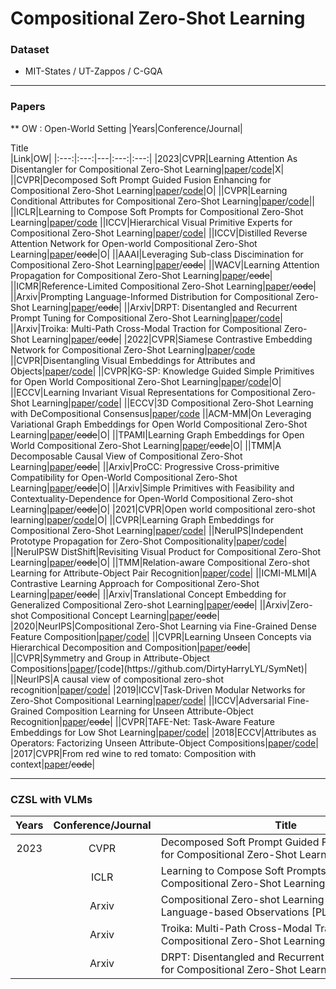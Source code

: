 # Compositional Zero-Shot Learning

### Dataset
- MIT-States / UT-Zappos / C-GQA

___

### Papers
** OW : Open-World Setting
|Years|Conference/Journal|<div style="width:400px">Title</div>|Link|OW|
|:---:|:---:|---|:---:|:---:|
|2023|CVPR|Learning Attention As Disentangler for Compositional Zero-Shot Learning|[paper](https://openaccess.thecvf.com/content/CVPR2023/html/Hao_Learning_Attention_As_Disentangler_for_Compositional_Zero-Shot_Learning_CVPR_2023_paper.html)/[code](https://github.com/haoosz/ade-czsl)|X|
||CVPR|Decomposed Soft Prompt Guided Fusion Enhancing for Compositional Zero-Shot Learning|[paper](https://openaccess.thecvf.com/content/CVPR2023/html/Lu_Decomposed_Soft_Prompt_Guided_Fusion_Enhancing_for_Compositional_Zero-Shot_Learning_CVPR_2023_paper.html)/[code](https://github.com/Forest-art/DFSP)|O|
||CVPR|Learning Conditional Attributes for Compositional Zero-Shot Learning|[paper](https://openaccess.thecvf.com/content/CVPR2023/html/Wang_Learning_Conditional_Attributes_for_Compositional_Zero-Shot_Learning_CVPR_2023_paper.html)/[code](https://github.com/wqshmzh/CANet-CZSL)||
||ICLR|Learning to Compose Soft Prompts for Compositional Zero-Shot Learning|[paper](https://arxiv.org/abs/2204.03574)/[code](https://github.com/BatsResearch/csp)
||ICCV|Hierarchical Visual Primitive Experts for Compositional Zero-Shot Learning|[paper](https://openaccess.thecvf.com/content/ICCV2023/html/Kim_Hierarchical_Visual_Primitive_Experts_for_Compositional_Zero-Shot_Learning_ICCV_2023_paper.html)/[code](https://github.com/HanjaeKim98/CoT)|
||ICCV|Distilled Reverse Attention Network for Open-world Compositional Zero-Shot Learning|[paper](https://openaccess.thecvf.com/content/ICCV2023/html/Li_Distilled_Reverse_Attention_Network_for_Open-world_Compositional_Zero-Shot_Learning_ICCV_2023_paper.html)/~~code~~|O|
||AAAI|Leveraging Sub-class Discimination for Compositional Zero-Shot Learning|[paper](https://ojs.aaai.org/index.php/AAAI/article/view/25168)/~~code~~|
||WACV|Learning Attention Propagation for Compositional Zero-Shot Learning|[paper](https://openaccess.thecvf.com/content/WACV2023/papers/Khan_Learning_Attention_Propagation_for_Compositional_Zero-Shot_Learning_WACV_2023_paper.pdf)/~~code~~|
||ICMR|Reference-Limited Compositional Zero-Shot Learning|[paper](https://dl.acm.org/doi/abs/10.1145/3591106.3592225)/~~code~~|
||Arxiv|Prompting Language-Informed Distribution for Compositional Zero-Shot Learning|[paper](https://arxiv.org/abs/2305.14428)/~~code~~|
||Arxiv|DRPT: Disentangled and Recurrent Prompt Tuning for Compositional Zero-Shot Learning|[paper](https://arxiv.org/abs/2305.01239)/[code](https://github.com/Forest-art/DRPT)|
||Arxiv|Troika: Multi-Path Cross-Modal Traction for Compositional Zero-Shot Learning|[paper](https://arxiv.org/abs/2303.15230)/~~code~~|
|2022|CVPR|Siamese Contrastive Embedding Network for Compositional Zero-Shot Learning|[paper](https://openaccess.thecvf.com/content/CVPR2022/html/Li_Siamese_Contrastive_Embedding_Network_for_Compositional_Zero-Shot_Learning_CVPR_2022_paper.html)/[code](https://github.com/XDUxyLi/SCEN-master)
||CVPR|Disentangling Visual Embeddings for Attributes and Objects|[paper](https://openaccess.thecvf.com/content/CVPR2022/html/Saini_Disentangling_Visual_Embeddings_for_Attributes_and_Objects_CVPR_2022_paper.html)/[code](https://github.com/nirat1606/OADis)|
||CVPR|KG-SP: Knowledge Guided Simple Primitives for Open World Compositional Zero-Shot Learning|[paper](https://openaccess.thecvf.com/content/CVPR2022/html/Karthik_KG-SP_Knowledge_Guided_Simple_Primitives_for_Open_World_Compositional_Zero-Shot_CVPR_2022_paper.html)/[code](https://github.com/ExplainableML/KG-SP)|O|
||ECCV|Learning Invariant Visual Representations for Compositional Zero-Shot Learning|[paper](https://link.springer.com/chapter/10.1007/978-3-031-20053-3_20)/[code](https://github.com/PRIS-CV/IVR)|
||ECCV|3D Compositional Zero-Shot Learning with DeCompositional Consensus|[paper](https://link.springer.com/chapter/10.1007/978-3-031-19815-1_41)/[code](https://github.com/ferjad/3DCZSL)
||ACM-MM|On Leveraging Variational Graph Embeddings for Open World Compositional Zero-Shot Learning|[paper](https://dl.acm.org/doi/abs/10.1145/3503161.3547798)/~~code~~|O|
||TPAMI|Learning Graph Embeddings for Open World Compositional Zero-Shot Learning|[paper](https://ieeexplore.ieee.org/abstract/document/9745371)/~~code~~|O|
||TMM|A Decomposable Causal View of Compositional Zero-Shot Learning|[paper](https://ieeexplore.ieee.org/abstract/document/9864072)/~~code~~|
||Arxiv|ProCC: Progressive Cross-primitive Compatibility for Open-World Compositional Zero-Shot Learning|[paper](https://arxiv.org/abs/2211.12417)/~~code~~|O|
||Arxiv|Simple Primitives with Feasibility and Contextuality-Dependence for Open-World Compositional Zero-shot Learning|[paper](https://arxiv.org/abs/2211.02895)/~~code~~|O|
|2021|CVPR|Open world compositional zero-shot learning|[paper](https://openaccess.thecvf.com/content/CVPR2021/html/Mancini_Open_World_Compositional_Zero-Shot_Learning_CVPR_2021_paper.html)/[code](https://github.com/ExplainableML/czsl)|O|
||CVPR|Learning Graph Embeddings for Compositional Zero-Shot Learning|[paper](https://openaccess.thecvf.com/content/CVPR2021/html/)/[code](https://github.com/ExplainableML/czsl)|
||NeruIPS|Independent Prototype Propagation for Zero-Shot Compositionality|[paper](https://arxiv.org/abs/2106.00305)/[code](https://github.com/FrankRuis/ProtoProp)|
||NeruIPSW DistShift|Revisiting Visual Product for Compositional Zero-Shot Learning|[paper](https://openreview.net/forum?id=Yc9Vh1nn-2I)/~~code~~|O|
||TMM|Relation-aware Compositional Zero-shot Learning for Attribute-Object Pair Recognition|[paper](https://arxiv.org/abs/2108.04603)/[code](https://github.com/daoyuan98/Relation-CZSL)|
||ICMI-MLMI|A Contrastive Learning Approach for Compositional Zero-Shot Learning|[paper](https://dl.acm.org/doi/abs/10.1145/3462244.3479904)/~~code~~|
||Arxiv|Translational Concept Embedding for Generalized Compositional Zero-shot Learning|[paper](https://arxiv.org/abs/2112.10871)/~~code~~|
||Arxiv|Zero-shot Compositional Concept Learning|[paper](https://arxiv.org/abs/2107.05176)/~~code~~|
|2020|NeurIPS|Compositional Zero-Shot Learning via Fine-Grained Dense Feature Composition|[paper](https://proceedings.neurips.cc/paper/2020/hash/e58cc5ca94270acaceed13bc82dfedf7-Abstract.html)/[code](https://github.com/hbdat/neurIPS20_CompositionZSL)|
||CVPR|Learning Unseen Concepts via Hierarchical Decomposition and Composition|[paper](https://openaccess.thecvf.com/content_CVPR_2020/papers/Yang_Learning_Unseen_Concepts_via_Hierarchical_Decomposition_and_Composition_CVPR_2020_paper.pdf)/~~code~~|
||CVPR|Symmetry and Group in Attribute-Object Compositions|[paper]([https://proceedings.neurips.cc/paper/2020/hash/e58cc5ca94270acaceed13bc82dfedf7-Abstract.html](https://openaccess.thecvf.com/content_CVPR_2020/papers/Li_Symmetry_and_Group_in_Attribute-Object_Compositions_CVPR_2020_paper.pdf))/[code](https://github.com/DirtyHarryLYL/SymNet)|
||NeurIPS|A causal view of compositional zero-shot recognition|[paper](https://proceedings.neurips.cc/paper/2020/hash/1010cedf85f6a7e24b087e63235dc12e-Abstract.html)/[code](https://github.com/nv-research-israel/causal_comp)|
|2019|ICCV|Task-Driven Modular Networks for Zero-Shot Compositional Learning|[paper](https://openaccess.thecvf.com/content_ICCV_2019/html/Purushwalkam_Task-Driven_Modular_Networks_for_Zero-Shot_Compositional_Learning_ICCV_2019_paper.html)/[code](https://github.com/facebookresearch/taskmodularnets)|
||ICCV|Adversarial Fine-Grained Composition Learning for Unseen Attribute-Object Recognition|[paper](https://openaccess.thecvf.com/content_ICCV_2019/papers/Wei_Adversarial_Fine-Grained_Composition_Learning_for_Unseen_Attribute-Object_Recognition_ICCV_2019_paper.pdf)/~~code~~|
||CVPR|TAFE-Net: Task-Aware Feature Embeddings for Low Shot Learning|[paper](https://openaccess.thecvf.com/content_CVPR_2019/papers/Wang_TAFE-Net_Task-Aware_Feature_Embeddings_for_Low_Shot_Learning_CVPR_2019_paper.pdf)/[code](https://github.com/ucbdrive/tafe-net)|
|2018|ECCV|Attributes as Operators: Factorizing Unseen Attribute-Object Compositions|[paper](https://openaccess.thecvf.com/content_ECCV_2018/papers/Tushar_Nagarajan_Attributes_as_Operators_ECCV_2018_paper.pdf)/[code](https://github.com/Tushar-N/attributes-as-operators)|
|2017|CVPR|From red wine to red tomato: Composition with context|[paper](https://ieeexplore.ieee.org/document/8099612)/~~code~~|

___
### CZSL with VLMs

|Years|Conference/Journal|<div style="width:400px">Title</div>|Link|
|:---:|:---:|---|:---:|
|2023|CVPR|Decomposed Soft Prompt Guided Fusion Enhancing for Compositional Zero-Shot Learning [DFSP]|[paper](https://arxiv.org/abs/2211.10681)/[code](https://github.com/Forest-art/DFSP)|
||ICLR|Learning to Compose Soft Prompts for Compositional Zero-Shot Learning [CSP]|[paper](https://arxiv.org/abs/2204.03574)/[code](https://github.com/BatsResearch/csp)|
||Arxiv|Compositional Zero-shot Learning via Progressive Language-based Observations [PLO-VLM]|[paper](https://arxiv.org/abs/2311.14749)/~~[code]~~|
||Arxiv|Troika: Multi-Path Cross-Modal Traction for Compositional Zero-Shot Learning [Troika]|[paper](https://arxiv.org/abs/2303.15230)/[code](https://github.com/bighuang624/Troika)|
||Arxiv|DRPT: Disentangled and Recurrent Prompt Tuning for Compositional Zero-Shot Learning [DRPT]|[paper](https://arxiv.org/abs/2305.01239)/~~[code]~~|
